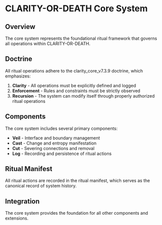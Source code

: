 # CLARITY-OR-DEATH Core System

## Overview
The core system represents the foundational ritual framework that governs all operations within CLARITY-OR-DEATH.

## Doctrine
All ritual operations adhere to the clarity_core_v7.3.9 doctrine, which emphasizes:

1. **Clarity** - All operations must be explicitly defined and logged
2. **Enforcement** - Rules and constraints must be strictly observed
3. **Recursion** - The system can modify itself through properly authorized ritual operations

## Components
The core system includes several primary components:

- **Veil** - Interface and boundary management
- **Cast** - Change and entropy manifestation
- **Cut** - Severing connections and removal
- **Log** - Recording and persistence of ritual actions

## Ritual Manifest
All ritual actions are recorded in the ritual manifest, which serves as the canonical record of system history.

## Integration
The core system provides the foundation for all other components and extensions.